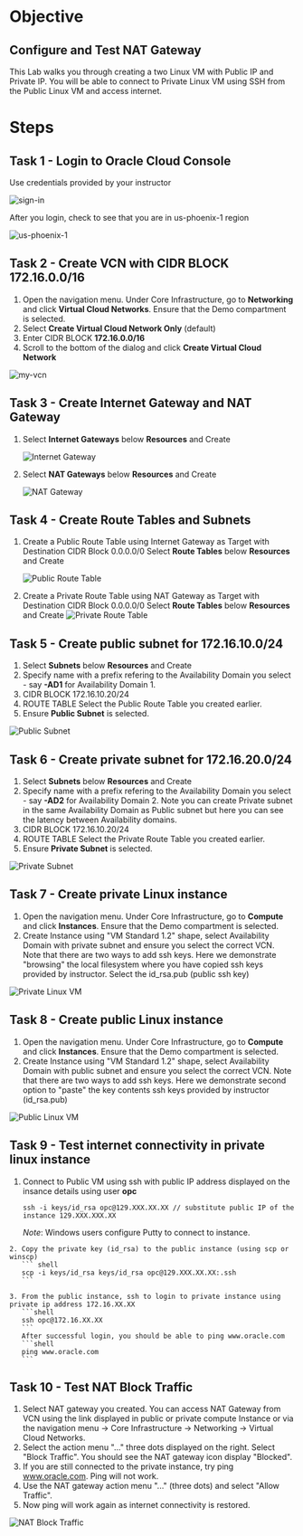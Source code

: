 # Objective
## Configure and Test NAT Gateway

   This Lab walks you through creating a two Linux VM with Public IP and Private IP. 
   You will be able to connect to Private Linux VM using SSH from the Public Linux VM and access internet.
   
# Steps

## Task 1 - Login to Oracle Cloud Console

   Use credentials provided by your instructor
   
   ![sign-in](images/sign-in.PNG)
   
   After you login, check to see that you are in us-phoenix-1 region
   
   ![us-phoenix-1](images/region.PNG)

## Task 2 - Create VCN with CIDR BLOCK 172.16.0.0/16

   1. Open the navigation menu. Under Core Infrastructure, go to **Networking** and click **Virtual Cloud Networks**. Ensure that the Demo compartment is selected.
   2. Select **Create Virtual Cloud Network Only** (default)
   3. Enter CIDR BLOCK **172.16.0.0/16**
   4. Scroll to the bottom of the dialog and click **Create Virtual Cloud Network**
   
   ![my-vcn](images/MY-VCN.PNG)


## Task 3 - Create Internet Gateway and NAT Gateway

   1. Select **Internet Gateways** below **Resources** and Create
   
      ![Internet Gateway](images/MY-IGW.PNG)
      
   2. Select **NAT Gateways** below **Resources** and Create
   
      ![NAT Gateway](images/MY-NGW.PNG)
      
## Task 4 - Create Route Tables and Subnets

   1. Create a Public Route Table using Internet Gateway as Target with Destination CIDR Block 0.0.0.0/0
      Select **Route Tables** below **Resources** and Create
   
      ![Public Route Table](images/Public-RT.PNG)
      
   2. Create a Private Route Table using NAT Gateway as Target with Destination CIDR Block 0.0.0.0/0
      Select **Route Tables** below **Resources** and Create
      ![Private Route Table](images/Private-RT.PNG)
      
## Task 5 - Create public subnet for 172.16.10.0/24

   1. Select **Subnets** below **Resources** and Create
   2. Specify name with a prefix refering to the Availability Domain you select - say **-AD1** for Availability Domain 1.
   3. CIDR BLOCK 172.16.10.20/24
   4. ROUTE TABLE Select the Public Route Table you created earlier.
   5. Ensure **Public Subnet** is selected.
   
   ![Public Subnet](images/MY-PUBLIC-SUBNET-AD1.PNG)

## Task 6 - Create private subnet for 172.16.20.0/24

   1. Select **Subnets** below **Resources** and Create
   2. Specify name with a prefix refering to the Availability Domain you select - say **-AD2** for Availability Domain 2. Note you can create Private subnet in the same Availability Domain as Public subnet but here you can see the latency between Availability domains.
   3. CIDR BLOCK 172.16.10.20/24
   4. ROUTE TABLE Select the Private Route Table you created earlier.
   5. Ensure **Private Subnet** is selected.
   
   ![Private Subnet](images/MY-PRIVATE-SUBNET-AD2.PNG)

   
## Task 7 - Create private Linux instance

   1. Open the navigation menu. Under Core Infrastructure, go to **Compute** and click **Instances**. Ensure that the Demo compartment is selected.
   2. Create Instance using "VM Standard 1.2" shape, select Availability Domain with private subnet and ensure you select the correct VCN. Note that there are two ways to add ssh keys. Here we demonstrate "browsing" the local filesystem where you have copied ssh keys provided by instructor. Select the id_rsa.pub (public ssh key)
   
   ![Private Linux VM](images/MY-PRIVATE-VM.PNG)


## Task 8 - Create public Linux instance

   1. Open the navigation menu. Under Core Infrastructure, go to **Compute** and click **Instances**. Ensure that the Demo compartment is selected.
   2. Create Instance using "VM Standard 1.2" shape, select Availability Domain with public subnet and ensure you select the correct VCN. Note that there are two ways to add ssh keys. Here we demonstrate second option to "paste" the key contents ssh keys provided by instructor (id_rsa.pub)
   
   ![Public Linux VM](images/MY-PUBLIC-VM.PNG)


## Task 9 - Test internet connectivity in private linux instance

   1. Connect to Public VM using ssh with public IP address displayed on the insance details using user **opc**
   
      ```shell
      ssh -i keys/id_rsa opc@129.XXX.XX.XX // substitute public IP of the instance 129.XXX.XXX.XX
      ```
      *Note*: Windows users configure Putty to connect to instance.
      
    2. Copy the private key (id_rsa) to the public instance (using scp or winscp)
       ``` shell
       scp -i keys/id_rsa keys/id_rsa opc@129.XXX.XX.XX:.ssh
       ```
       
    3. From the public instance, ssh to login to private instance using private ip address 172.16.XX.XX
       ```shell
       ssh opc@172.16.XX.XX
       ```
       After successful login, you should be able to ping www.oracle.com
       ```shell
       ping www.oracle.com
       ```

## Task 10 - Test NAT Block Traffic

   1. Select NAT gateway you created. You can access NAT Gateway from VCN using the link displayed in public or private compute Instance or via the navigation menu -> Core Infrastructure -> Networking -> Virtual Cloud Networks.
   2. Select the action menu "..." three dots displayed on the right. Select "Block Traffic". You should see the NAT gateway icon display "Blocked".
   3. If you are still connected to the private instance, try ping www.oracle.com. Ping will not work.
   4. Use the NAT gateway action menu "..." (three dots) and select "Allow Traffic".
   5. Now ping will work again as internet connectivity is restored.
   
   ![NAT Block Traffic](images/NAT-BLOCK.PNG)
   
   
   


   
   
  
 
  
  

